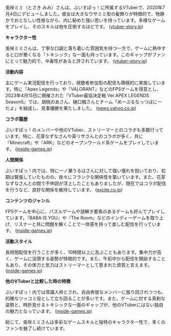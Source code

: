 兎咲ミミ（とさき みみ）さんは、ぶいすぽっ！に所属するVTuberで、2020年7月4日にデビューしました。彼女は大きなウサミミ型の髪飾りが特徴的で、物静かでおとなしい性格ながら、内に秘めた強い思いを持っています。多様なゲームをプレイし、そのスキルは他を圧倒するほどです。 ([vtuber-story.jp](https://vtuber-story.jp/tosakimimi-nakanohito/?utm_source=openai))

**キャラクター性**

兎咲ミミさんは、丁寧な口調と落ち着いた雰囲気を持つ一方で、ゲームに熱中すると口が悪くなる「トキシック」な一面も持っています。このギャップがファンにとって魅力的で、中毒性があると評されています。 ([vtuber-story.jp](https://vtuber-story.jp/tosakimimi-nakanohito/?utm_source=openai))

**活動内容**

主にゲーム実況配信を行っており、視聴者参加型の配信も積極的に実施しています。特に『Apex Legends』や『VALORANT』などのFPSゲームを得意とし、2023年4月15日に開催された『VTuber最協決定戦 Ver.APEX LEGENDS Season5』では、胡桃のあさん、樋口楓さんとチーム「めーぷるなっつばにーだよ」を結成し、見事優勝を果たしました。 ([news.yahoo.co.jp](https://news.yahoo.co.jp/articles/0099d998434fd0750e2aaaeda0afe6f9a0c7e6a3?utm_source=openai))

**コラボ履歴**

ぶいすぽっ！のメンバーや他のVTuber、ストリーマーとのコラボも多数行っています。特に、花芽なずなさんや英リサさんとのコラボが多く、共に『Minecraft』や『ARK』などのオープンワールド系ゲームをプレイしています。 ([inside-games.jp](https://www.inside-games.jp/article/2022/02/05/136629.html?utm_source=openai))

**人間関係**

ぶいすぽっ！内では、特に一ノ瀬うるはさんに対して強い憧れを抱いており、初期は緊張していたものの、徐々にフランクな関係性を築いています。また、花芽なずなさんとの間で不仲説が浮上したこともありましたが、現在ではコラボ配信を行うなど、良好な関係を維持しています。 ([excite.co.jp](https://www.excite.co.jp/news/article/Inside_136629/?utm_source=openai))

**コンテンツのジャンル**

FPSゲームを中心に、パズルゲームや謎解き要素のあるゲームも好んでプレイしています。『BABA IS YOU』や『The Room』などのインディーゲームを取り上げ、リスナーと共に問題を解くことで一体感を持って楽しむ配信を行っています。 ([inside-games.jp](https://www.inside-games.jp/article/2022/02/05/136629.html?utm_source=openai))

**活動スタイル**

長時間配信を行うことが多く、10時間以上に及ぶこともあります。集中力が高く、ゲームに没頭する姿勢が特徴的です。また、午前中から配信を開始することもあり、その体力と気力はストリーマーとして恵まれた資質と言えます。 ([inside-games.jp](https://www.inside-games.jp/article/2022/02/05/136629.html?utm_source=openai))

**他のVTuberと比較した時の特徴**

ぶいすぽっ！内では常識人枠とされ、自由奔放なメンバーに振り回されつつも、的確なツッコミ役として立ち回ることが多いです。また、ゲームに対する真剣な姿勢と、時折見せるトキシックな一面のギャップが、他のVTuberにはない独自の魅力となっています。 ([inside-games.jp](https://www.inside-games.jp/article/2022/02/05/136629.html?utm_source=openai))

総じて、兎咲ミミさんは多彩なゲームスキルと独特のキャラクター性で、多くのファンを魅了し続けています。 